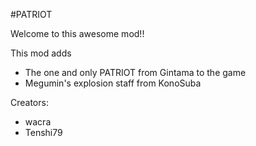 #PATRIOT

Welcome to this awesome mod!!

This mod adds
- The one and only PATRIOT from Gintama to the game
- Megumin's explosion staff from KonoSuba

Creators:
- wacra
- Tenshi79